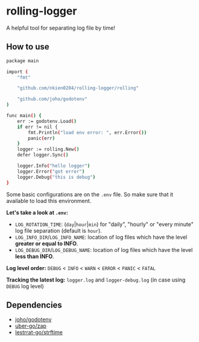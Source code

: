 # rolling-logger
A helpful tool for separating log file by time!
## How to use
```bash
package main

import (
	"fmt"

	"github.com/nkien0204/rolling-logger/rolling"

	"github.com/joho/godotenv"
)

func main() {
	err := godotenv.Load()
	if err != nil {
		fmt.Println("load env error: ", err.Error())
		panic(err)
	}
	logger := rolling.New()
	defer logger.Sync()

	logger.Info("hello logger")
	logger.Error("got error")
	logger.Debug("this is debug")
}
```
Some basic configurations are on the `.env` file. So make sure that it available to load this environment.

**Let's take a look at `.env`:**
- `LOG_ROTATION_TIME`: (`day`|`hour`|`min`) for "daily", "hourly" or "every minute" log file separation (default is `hour`).
- `LOG_INFO_DIR`/`LOG_INFO_NAME`: location of log files which have the level **greater or equal to INFO**.
- `LOG_DEBUG_DIR`/`LOG_DEBUG_NAME`: location of log files which have the level **less than INFO**.

**Log level order:** `DEBUG` < `INFO` < `WARN` < `ERROR` < `PANIC` < `FATAL`

**Tracking the latest log:** `logger.log` and `logger-debug.log` (in case using `DEBUG` log level)

## Dependencies
- [joho/godotenv](https://github.com/joho/godotenv)
- [uber-go/zap](https://github.com/uber-go/zap)
- [lestrrat-go/strftime](https://github.com/lestrrat-go/strftime)